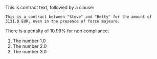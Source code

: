 This is contract text, followed by a clause:
``` <clause name="agreement"/>
This is a contract between "Steve" and "Betty" for the amount of 3131.0 EUR, even in the presence of force majeure.
```
There is a penalty of 10.99% for non compliance.

1. The number 1.0
1. The number 2.0
1. The number 3.0